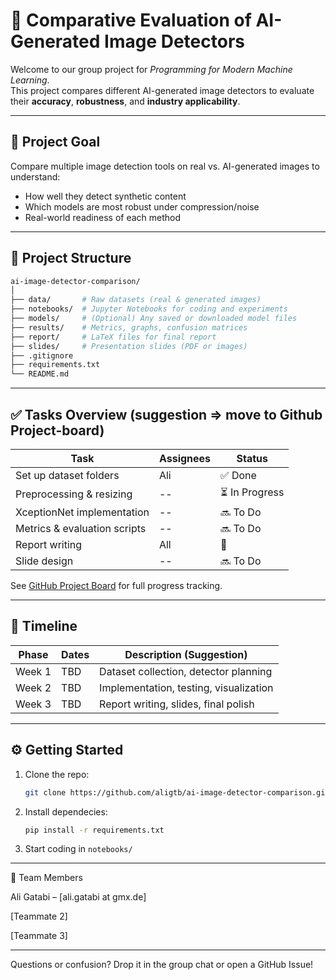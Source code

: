 # 🧠 Comparative Evaluation of AI-Generated Image Detectors

Welcome to our group project for *Programming for Modern Machine Learning*.  
This project compares different AI-generated image detectors to evaluate their **accuracy**, **robustness**, and **industry applicability**.

---

## 📌 Project Goal

Compare multiple image detection tools on real vs. AI-generated images to understand:
- How well they detect synthetic content
- Which models are most robust under compression/noise
- Real-world readiness of each method

---

## 🧭 Project Structure

```bash
ai-image-detector-comparison/
│
├── data/       # Raw datasets (real & generated images)
├── notebooks/  # Jupyter Notebooks for coding and experiments
├── models/     # (Optional) Any saved or downloaded model files
├── results/    # Metrics, graphs, confusion matrices
├── report/     # LaTeX files for final report
├── slides/     # Presentation slides (PDF or images)
├── .gitignore
├── requirements.txt
└── README.md
```



---

## ✅ Tasks Overview (suggestion => move to Github Project-board)

| Task | Assignees | Status |
|------|-------|--------|
| Set up dataset folders | Ali | ✅ Done |
| Preprocessing & resizing | -- | ⏳ In Progress |
| XceptionNet implementation | -- | 🔜 To Do |
| Metrics & evaluation scripts | -- | 🔜 To Do |
| Report writing | All | 🧠 |
| Slide design | -- | 🔜 To Do |

See [GitHub Project Board](../../projects) for full progress tracking.

---

## 📅 Timeline

| Phase | Dates | Description (Suggestion) |
|-------|-------|-------------|
| Week 1 | TBD | Dataset collection, detector planning |
| Week 2 | TBD | Implementation, testing, visualization |
| Week 3 | TBD | Report writing, slides, final polish |

---

## ⚙️ Getting Started

1. Clone the repo:
   ```bash
   git clone https://github.com/aligtb/ai-image-detector-comparison.git

2. Install dependecies:
    ```bash
    pip install -r requirements.txt

3. Start coding in <code>notebooks/</code>

---


👥 Team Members

Ali Gatabi – [ali.gatabi at gmx.de]

[Teammate 2]

[Teammate 3]



---

Questions or confusion? Drop it in the group chat or open a GitHub Issue!





